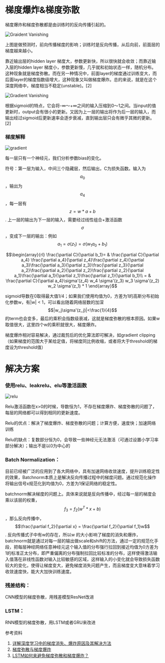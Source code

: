 # 梯度爆炸&梯度弥散

梯度爆炸和梯度弥散都是由训练时的反向传播引起的。

![Graident Vanishing](https://images2017.cnblogs.com/blog/1081032/201709/1081032-20170905102905460-307678090.png)

上图是做预测时，前向传播梯度的影响；训练时是反向传播，从后向前，前面层的梯度越来越小。

靠近输出层的hidden layer 梯度大，参数更新快，所以很快就会收敛；而靠近输入层的hidden layer 梯度小，参数更新慢，几乎就和初始状态一样，随机分布。这种现象就是梯度弥散。而在另一种情况中，前面layer的梯度通过训练变大，而后面layer的梯度指数级增大，这种现象又叫做梯度爆炸。总的来说，就是在这个深度网络中，梯度相当不稳定(unstable)。[2]




![Gradient Vanishing](https://images2017.cnblogs.com/blog/1081032/201709/1081032-20170905103102663-500891744.png)


根据sigmoid的特点，它会将-∞～+∞之间的输入压缩到0～1之间。当input的值更新时，output会有很小的更新。又因为上一层的输出将作为后一层的输入，而输出经过sigmoid后更新速率会逐步衰减，直到输出层只会有微乎其微的更新。[2]

### 梯度解释

![gradient](https://images2017.cnblogs.com/blog/1081032/201709/1081032-20170905103703554-551903486.png)

每一层只有一个神经元，我们分析参数bias的变化。

符号：第一层为输入，中间三个隐藏层，然后输出，C为损失函数。输入为$$a_0​$$，输出为$$a_4​$$，每一层有 $$z=w*a+b​$$. 上一层的输出为下一层的输入，需要经过线性组合+激活函数$$\sigma​$$，变成下一层的输出：例如$$a_1=\sigma(z_1)=\sigma(w_1a_0+b_1)​$$

$$\begin{array}{rl}
\frac{\partial C}{\partial b_1}= & \frac{\partial C}{\partial a_4} \frac{\partial a_4}{\partial z_4}\frac{\partial z_4}{\partial a_3}\frac{\partial a_3}{\partial z_3}\frac{\partial z_3}{\partial a_2}\frac{\partial a_2}{\partial z_2}\frac{\partial z_2}{\partial a_1}\frac{\partial a_1}{\partial z_1}\frac{\partial z_1}{\partial b_1}\\
= & \frac{\partial C}{\partial a_4}\sigma'(z_4) w_4 \sigma'(z_3) w_3 \sigma'(z_2) w_2 \sigma'(z_1) * 1
\end{array}​$$

sigmoid导数在0取得最大值1/4；如果我们使用均值为0，方差为1的高斯分布初始化参数w，有|w| < 1，可以看出随着网络层数的加深$$|w_j\sigma'(z_j)|<\frac{1}{4}$$的term也会变多，最后的乘积会指数级衰减，这就是梯度弥散的根本原因。如果w取值很大，这里四个w的乘积就很大，梯度爆炸。

梯度爆炸相对容易解决，通过裁剪后的优化算法即可解决，如gradient clipping（如果梯度的范围大于某给定值，将梯度同比例收缩，或者将大于threshold的梯度设为threshold值）





# 解决方案

### 使用relu、leakrelu、elu等激活函数

![relu](https://pic4.zhimg.com/80/v2-f52ca25ffd6829ee2dfd849c256119b3_hd.jpg)

Relu激活函数在x>0的时候，导数恒为1，不存在梯度爆炸、梯度弥散的问题了，每层的网络都可以得到相同的更新速度。

Relu的优点：解决了梯度爆炸、梯度弥散的问题；计算方便，速度快；加速网络训练

Relu的缺点：复数部分恒为0，会导致一些神经元无法激活（可通过设置小学习率部分解决）；输出不是以0为中心的

### Batch Normalization：

目前已经被广泛的应用到了各大网络中，具有加速网络收敛速度，提升训练稳定性的效果，Batchnorm本质上是解决反向传播过程中的梯度问题。通过规范化操作将输出信号x规范化到均值为0，方差为1保证网络的稳定性。

batchnorm解决梯度的问题上。具体来说就是反向传播中，经过每一层的梯度会乘以该层的权重，$$f_3 = f_2(w^T*x+b)$$，那么反向传播中，$$\frac{\partial f_2}{\partial x} = \frac{\partial f_2}{\partial f_1}w$$. 反向传播式子中有w的存在，所以w 的大小影响了梯度的消失和爆炸，batchnorm就是通过对每一层的输出做scale和shift的方法，通过一定的规范化手段，把每层神经网络任意神经元这个输入值的分布强行拉回到接近均值为0方差为1的标准正太分布，即严重偏离的分布强制拉回比较标准的分布，这样使得激活输入值落在非线性函数对输入比较敏感的区域，这样输入的小变化就会导致损失函数较大的变化，使得让梯度变大，避免梯度消失问题产生，而且梯度变大意味着学习收敛速度快，能大大加快训练速度。

### 残差结构：

CNN模型的梯度弥散，用残差模型ResNet改进 



### LSTM：

RNN模型的梯度弥散，用LSTM或者GRU来改进



参考资料

1. [详解深度学习中的梯度消失、爆炸原因及其解决方法](https://zhuanlan.zhihu.com/p/33006526)
2. [梯度弥散与梯度爆炸](https://www.cnblogs.com/yangmang/p/7477802.html)
3. [LSTM如何来避免梯度弥散和梯度爆炸？](https://www.zhihu.com/question/34878706)